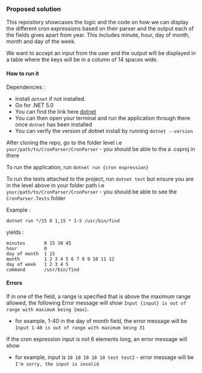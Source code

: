 
### Proposed solution

This repository showcases the logic and the code on how we can display the different cron expressions based on their parser and the output each of the fields gives apart from year. This includes minute, hour, day of month, month and day of the week.

We want to accept an input from the user and the output will be displayed in a table where the keys will be in a column of 14 spaces wide.

#### How to run it 

Dependencies :

- Install `dotnet` if not installed.
- Go for .NET 5.0
- You can find the link here [dotnet](https://dotnet.microsoft.com/download)
- You can then open your terminal and run the application through there once `dotnet` has been installed
- You can verify the version of dotnet install by running `dotnet --version`

After cloning the repo, go to the folder level i.e `your/path/to/CronParser/CronParser` - you should be able to the a .csproj in there

To run the application, run `dotnet run {cron expression}`

To run the tests attached to the project, run `dotnet test` but ensure you are in the level above in your folder path i.e `your/path/to/CronParser/CronParser` - you should be able to see the `CronParser.Tests` folder
 
 Example :
 
 `dotnet run */15 0 1,15 * 1-5 /usr/bin/find`
 
 yields :
 
 ```
 minutes       0 15 30 45
 hour          0
 day of month  1 15
 month         1 2 3 4 5 6 7 8 9 10 11 12
 day of week   1 2 3 4 5
 command       /usr/bin/find
```

#### Errors

If in one of the field, a range is specified that is above the maximum range allowed, the following Error message will show `Input {input} is out of range with maximum being {max}`.
- for example, 1-40 in the day of month field, the error message will be `Input 1-40 is out of range with maximum being 31`

If the cron expression input is not 6 elements long, an error message will show
- for example, input is `10 10 10 10 10 test test2` - error message will be `I'm sorry, the input is invalid`

